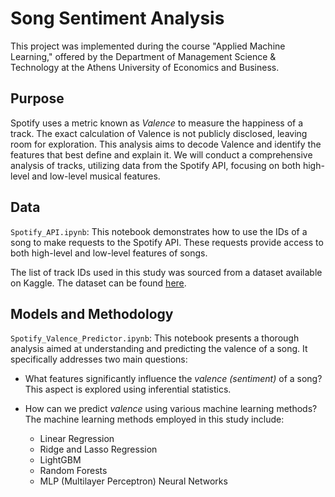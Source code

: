 
# Song Sentiment Analysis

This project was implemented during the course "Applied Machine Learning," offered by the Department of Management Science & Technology at the Athens University of Economics and Business.

## Purpose

Spotify uses a metric known as *Valence* to measure the happiness of a track. The exact calculation of Valence is not publicly disclosed, leaving room for exploration. This analysis aims to decode Valence and identify the features that best define and explain it. We will conduct a comprehensive analysis of tracks, utilizing data from the Spotify API, focusing on both high-level and low-level musical features.

## Data

`Spotify_API.ipynb`: This notebook demonstrates how to use the IDs of a song to make requests to the Spotify API. These requests provide access to both high-level and low-level features of songs. 

The list of track IDs used in this study was sourced from a dataset available on Kaggle. The dataset can be found [here](https://www.kaggle.com/datasets/ektanegi/spotifydata-19212020).

## Models and Methodology

`Spotify_Valence_Predictor.ipynb`: This notebook presents a thorough analysis aimed at understanding and predicting the valence of a song. It specifically addresses two main questions:

- What features significantly influence the *valence (sentiment)* of a song? This aspect is explored using inferential statistics.

- How can we predict *valence* using various machine learning methods? The machine learning methods employed in this study include:
    - Linear Regression
    - Ridge and Lasso Regression
    - LightGBM
    - Random Forests
    - MLP (Multilayer Perceptron) Neural Networks
